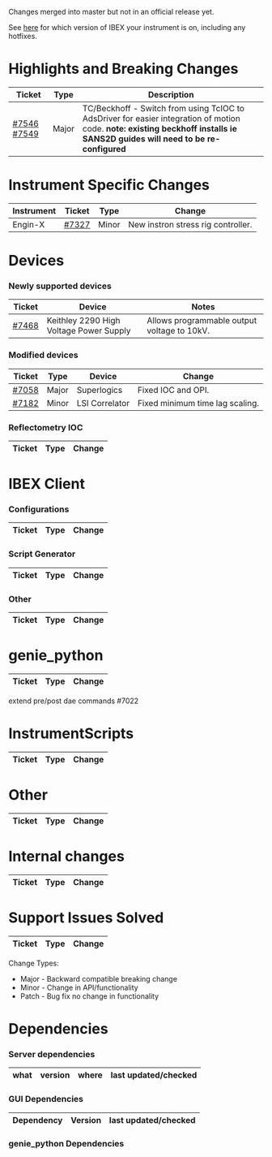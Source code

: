 Changes merged into master but not in an official release yet.

See [here](https://github.com/ISISComputingGroup/IBEX/wiki#instrument-information--hotfixes) for which version of IBEX your instrument is on, including any hotfixes.

# Highlights and Breaking Changes

| Ticket | Type | Description |
| ------ | ---- | ----------- |
| [#7546](https://github.com/ISISComputingGroup/IBEX/issues/7546) [#7549](https://github.com/ISISComputingGroup/IBEX/issues/7549) | Major | TC/Beckhoff - Switch from using TcIOC to AdsDriver for easier integration of motion code. **note: existing beckhoff installs ie SANS2D guides will need to be re-configured** |

# Instrument Specific Changes

| Instrument| Ticket | Type  | Change |
| --------- | ------ | ------| ------------- |
| Engin-X | [#7327](https://github.com/ISISComputingGroup/IBEX/issues/7327) | Minor | New instron stress rig controller. |


# Devices

### Newly supported devices

| Ticket | Device | Notes|
| ------ | ------ | -----|
| [#7468](https://github.com/ISISComputingGroup/IBEX/issues/7468) | Keithley 2290 High Voltage Power Supply | Allows programmable output voltage to 10kV. |


### Modified devices

| Ticket | Type | Device | Change |
| ------ | --- |------| ------------- |
| [#7058](https://github.com/ISISComputingGroup/IBEX/issues/7058) | Major | Superlogics | Fixed IOC and OPI. |
| [#7182](https://github.com/ISISComputingGroup/IBEX/issues/7182) | Minor | LSI Correlator | Fixed minimum time lag scaling. |


### Reflectometry IOC

| Ticket | Type | Change |
| ------ | --- | ------------- |

#  IBEX Client

### Configurations

| Ticket | Type  | Change |
| ------ | ----  | ------------- |



### Script Generator
| Ticket | Type  | Change |
| ------ | ---- | ----------- |


### Other

| Ticket | Type  | Change |
| ------ | ----  | ------------- |

# genie_python

| Ticket | Type  | Change |
| ------ | ------| ------------- |


extend pre/post dae commands #7022
# InstrumentScripts

| Ticket | Type  | Change |
| ------ | ------| ------------- |


# Other

| Ticket | Type  | Change |
| ------ | ------| ------------- |

# Internal changes

| Ticket | Type  | Change |
| ------ | ------| ------------- |

# Support Issues Solved

| Ticket | Type  | Change |
| ------ | ------| ------------- |


Change Types: 

* Major - Backward compatible breaking change
* Minor - Change in API/functionality
* Patch - Bug fix no change in functionality

# Dependencies

### Server dependencies

what | version | where | last updated/checked
---- | ------- | ----- | --------------------

### GUI Dependencies

Dependency | Version | last updated/checked
---- | ------- | --------------------

### genie_python Dependencies
